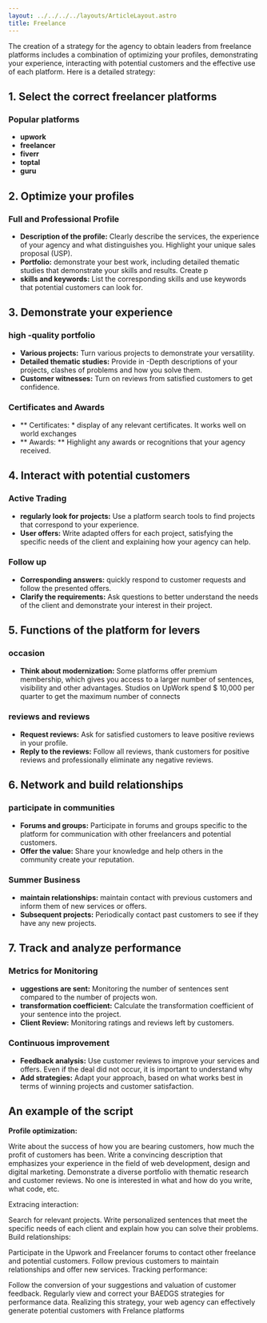 ```yaml
---
layout: ../../../../layouts/ArticleLayout.astro
title: Freelance
---
```


The creation of a strategy for the agency to obtain leaders from freelance platforms includes a combination of optimizing your profiles, demonstrating your experience, interacting with potential customers and the effective use of each platform. Here is a detailed strategy:

## 1. Select the correct freelancer platforms

### Popular platforms
- **upwork**
- **freelancer**
- **fiverr**
- **toptal**
- **guru**

## 2. Optimize your profiles

### Full and Professional Profile
- **Description of the profile:** Clearly describe the services, the experience of your agency and what distinguishes you. Highlight your unique sales proposal (USP).
- **Portfolio:** demonstrate your best work, including detailed thematic studies that demonstrate your skills and results. Create p
- **skills and keywords:** List the corresponding skills and use keywords that potential customers can look for.

## 3. Demonstrate your experience

### high -quality portfolio
- **Various projects:** Turn various projects to demonstrate your versatility.
- **Detailed thematic studies:** Provide in -Depth descriptions of your projects, clashes of problems and how you solve them.
- **Customer witnesses:** Turn on reviews from satisfied customers to get confidence.

### Certificates and Awards
- ** Certificates: * display of any relevant certificates. It works well on world exchanges
- ** Awards: ** Highlight any awards or recognitions that your agency received.

## 4. Interact with potential customers

### Active Trading
- **regularly look for projects:** Use a platform search tools to find projects that correspond to your experience.
- **User offers:** Write adapted offers for each project, satisfying the specific needs of the client and explaining how your agency can help.

### Follow up
- **Corresponding answers:** quickly respond to customer requests and follow the presented offers.
- **Clarify the requirements:** Ask questions to better understand the needs of the client and demonstrate your interest in their project.

## 5. Functions of the platform for levers

### occasion
- **Think about modernization:** Some platforms offer premium membership, which gives you access to a larger number of sentences, visibility and other advantages. Studios on UpWork spend $ 10,000 per quarter to get the maximum number of connects

### reviews and reviews
- **Request reviews:** Ask for satisfied customers to leave positive reviews in your profile.
- **Reply to the reviews:** Follow all reviews, thank customers for positive reviews and professionally eliminate any negative reviews.

## 6. Network and build relationships

### participate in communities
- **Forums and groups:** Participate in forums and groups specific to the platform for communication with other freelancers and potential customers.
- **Offer the value:** Share your knowledge and help others in the community create your reputation.

### Summer Business
- **maintain relationships:** maintain contact with previous customers and inform them of new services or offers.
- **Subsequent projects:** Periodically contact past customers to see if they have any new projects.

## 7. Track and analyze performance

### Metrics for Monitoring
- **uggestions are sent:** Monitoring the number of sentences sent compared to the number of projects won.
- **transformation coefficient:** Calculate the transformation coefficient of your sentence into the project.
- **Client Review:** Monitoring ratings and reviews left by customers.

### Continuous improvement
- **Feedback analysis:** Use customer reviews to improve your services and offers. Even if the deal did not occur, it is important to understand why
- **Add strategies:** Adapt your approach, based on what works best in terms of winning projects and customer satisfaction.

## An example of the script

**Profile optimization:**

Write about the success of how you are bearing customers, how much the profit of customers has been.
Write a convincing description that emphasizes your experience in the field of web development, design and digital marketing.
Demonstrate a diverse portfolio with thematic research and customer reviews. No one is interested in what and how do you write, what code, etc.

Extracing interaction:

Search for relevant projects.
Write personalized sentences that meet the specific needs of each client and explain how you can solve their problems.
Build relationships:

Participate in the Upwork and Freelancer forums to contact other freelance and potential customers.
Follow previous customers to maintain relationships and offer new services.
Tracking performance:

Follow the conversion of your suggestions and valuation of customer feedback.
Regularly view and correct your BAEDGS strategies for performance data.
Realizing this strategy, your web agency can effectively generate potential customers with Frelance platforms